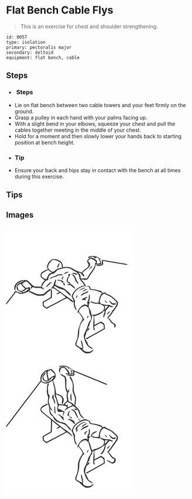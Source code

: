 # Flat Bench Cable Flys
> This is an exercise for chest and shoulder strengthening.

``` 
id: 0057 
type: isolation 
primary: pectoralis major 
secondary: deltoid 
equipment: flat bench, cable 
``` 

## Steps

 - <h3> Steps</h3>
 - Lie on flat bench between two cable towers and your feet firmly on the ground.
 - Grasp a pulley in each hand with your palms facing up.
 - With a slight bend in your elbows, squeeze your chest and pull the cables together meeting in the middle of your chest.
 - Hold for a moment and then slowly lower your hands back to starting position at bench height.
 - <h3>Tip</h3>
 - Ensure your back and hips stay in contact with the bench at all times during this exercise.

## Tips


## Images

<svg width="263pt" height="275pt" viewBox="0 0 263 275" xmlns="http://www.w3.org/2000/svg"><g fill="#FFF"><path d="M0 0h263v275H0V161.72c7.19-8.17 13.4-17.14 20.07-25.73 2.91 1.32 5.71 3.1 8.91 3.6 6.63-.14 12.86-2.78 18.67-5.78l-2.42-1.08c.68.18 2.04.54 2.73.72 1.48-1.83 1.58-4.12 1.12-6.33-2.14-2.06-5.78.23-8.31.74-2.93-2.55-5.68-5.3-8.18-8.28 2.29-1.96 4.46-4.33 7.41-5.28 1.38-.72 2.51.52 3.51 1.28 2.94 2.54 5.73 5.28 8.3 8.2-.4 1.3-.84 2.59-1.31 3.87.01.73.07 1.46.17 2.19 1.17-1.33 2.32-2.67 3.45-4.04 3.52.99 7.12 2.11 10.82 1.51 4.77-.8 8.98 1.82 13.14 3.66-1.08-2.51-2.99-4.41-5.56-5.33 2.62-3.53 4-7.85 7.02-11.1 1.74-2.07 4.46-2.8 6.88-3.78-.14-3.8.87-8.02 4.05-10.42 2.57-1.63 5.8-1.73 8.45-3.23 3.18-2.17 4.84-6.32 8.74-7.45 3.77-1.06 7.66-1.69 11.38-2.91 3.5-1.33 7.19-.04 10.69.58 4.4.92 7.27 4.79 11.41 6.31 3.09 1.07 4.91 3.96 6.94 6.33 1.71 1.88 1.62 4.55 2.18 6.89.53 2.88 2.09 5.5 4.26 7.45 2.79 2.44 4.5 5.77 6.27 8.96-2.76-.06-5.73-.29-7.96 1.66-8.89 3.31-15.92 10.76-18.71 19.81 2.12 3.17 3.02 6.86 4.42 10.35-.19 6.65.56 14.81 6.54 18.87-2.28-6.06-5.83-12.66-3.65-19.23-1.53-3.31-3.23-6.53-4.78-9.82.73-5.5 4.54-10.1 8.59-13.68 6.31-4.94 14.48-9.17 22.66-6.57 3.57-.04 1.94 4.7 4.11 6.18 3.26.8 6.64.95 9.91 1.73 5.26.94 10.08 3.35 14.92 5.51-5.1 5.26-6.64 12.61-7.21 19.66-4.86.14-10.08.35-14.11-2.85-1.89.75-3.77 1.51-5.66 2.25-.04-.97-.11-2.89-.15-3.86 1.08.17 2.16.34 3.25.52l-2.45-.88c1.49-3.95 1.03-8.18.55-12.27-2.37 2.25-1.47 5.5-1.59 8.39-.77 2.37-2.24 4.47-2.85 6.91-.59 2.44.28 4.87.97 7.18-2.6-.73-5.34-2.44-8.09-1.37-6.53 2.31-10.6 8.57-13.16 14.68-.63 1.04.34 2.09.58 3.09.34-.83 1.02-2.51 1.36-3.35 2.21 5.37 7.28 9.15 8.7 14.87-1.29 3.17-3.75 5.74-4.73 9.07-1.43 4.72-3.59 9.22-4.61 14.07-1.16 7.01-.08 14.57-3.45 21.08-1.18 2.95-3.35 6.22-2.01 9.48 1.71 3.7 6.14 4.47 8.87 7.15 3.51 3.31 6.67 7.23 11.23 9.16 6.48 2.14 15.02-.72 17.23-7.66-3.69 3.22-8.38 6.17-13.5 4.96-4.08-.02-7.56-2.38-9.71-5.73.49-.33 1.45-1.01 1.94-1.34-.8-4.66-1.4-9.36-2.76-13.9-.18-1.35-1.26-2.15-2.26-2.92.62 5.55 1.78 11.04 3.47 16.37-4.82-.77-9.38-3.63-13.01-6.86.69-5.85 3.81-11.09 4.85-16.88 2.17-6.95.12-14.54 3.08-21.3 1.92-4.72 3.64-10.43 8.68-12.7-1.72-3.32-3.27-6.77-5.62-9.7-2.05-2.63-4.35-5.18-5.55-8.34 1.51-5.7 7.1-10.34 13.02-10.88 3.47.53 5.92 3.44 7.38 6.43 1.04 3.44.35 7.24 1.94 10.55 1.47 3.16 2.92 6.39 2.97 9.95-2.44 3.4-5 6.83-6.33 10.85-1.36 4.1-2.59 8.25-4.46 12.15-1.77 4.19-4.64 8.2-4.49 12.93.83 5.41 2.93 10.56 5.31 15.46 2.7 5.3 8.08 8.27 13.33 10.54-.81-3.61-5.05-4.14-7.43-6.39-2.66-2-3.02-5.48-4.41-8.28-1.34-3.11-4.27-5.62-4.04-9.27-.75-4.06 3.19-7.16 2.37-11.21 1.66-2.19 3.86-3.87 6.21-5.27-.27-1.45-.51-2.9-.79-4.33-1.13 2.03-2.17 4.1-3.38 6.08.7-2.5 1.53-4.96 2.47-7.38 1.94-1.54 1.91-4.11 2.64-6.28 1.22-3.92 3.4-7.47 4.47-11.44.9-3.19-.64-6.33-1.55-9.33-.36-5.09-2.79-9.68-5.78-13.7.28-.55.84-1.64 1.13-2.19-.14-1.32-.2-2.65-.19-3.98 1.23-1.53 2.77-2.78 4.26-4.05 3.93 3.57 9.32 4.06 14.38 3.63.53.27 1.59.82 2.12 1.09.66-.19 1.32-.39 1.98-.58 2.06 1.46 4.31 2.6 6.68 3.46.63.82 1.27 1.64 1.92 2.46-.1 3.56-.5 7.75-3.97 9.71-6.28 3.79-13.36 8.05-21.02 6.43.28.48.83 1.44 1.1 1.92.7.17 2.08.49 2.78.65-.12 9.76-2.31 19.58-.35 29.28.52-.18 1.58-.55 2.1-.74-.37-2.43-.75-4.85-1.09-7.28 4.6-2.25 8.88-5.14 13.66-6.98 2.09 1.04 4.1 2.4 5.58 4.23.6 2.3.59 4.7.8 7.06-12.17 7.15-24.55 13.96-37.03 20.55.55.56 1.1 1.13 1.66 1.71 12.28-7.36 25.14-13.7 37.35-21.16-.42-3.59.26-7.75-1.86-10.87-2.31-1.65-5.1-5.45-8.16-3.28-3.85 2.14-7.66 4.37-11.74 6.05 1.11-5.9.04-11.84-.17-17.76 5.31-2.11 11.46-2.96 15.59-7.27a72.55 72.55 0 0 0 5.92-4.87c-.21 3.5-.96 6.93-2.45 10.12-.92 1.47-.17 3.07.17 4.59 1.09-2.09 2.19-4.18 3.13-6.34 1.24-2.78.26-6.29 2.3-8.73 2.26-2.69 4.71-5.19 6.89-7.94 2.44 1.02 5.19 2.85 7.46.5-2.73-.77-5.35-1.89-7.73-3.43-6.37 1.21-12.58-1.08-18.61-2.85.16-.58.48-1.74.63-2.32l-1.77.93c-.2-7.13 1.85-15.41 8.8-18.8 4.23 2.17 8.61 4.02 12.87 6.14 3.44 1.69 5.85 4.77 8.68 7.26 1.85 1.77 4.42 3.51 4.37 6.39.38 2.94-1.91 5.13-3.21 7.51-2.09 3.84-5.38 6.83-7.45 10.69-2.41 4.36-6.25 7.65-8.87 11.87 2.58 1.62 4.61 3.9 6.03 6.59 1.83 3.49 5.21 5.63 8.47 7.62-.41 2.16-.54 4.34 1.46 5.77.63-1.83 1.47-3.63 1.59-5.58-1.61-3.2-5.69-3.7-7.85-6.38-2.35-2.9-4.04-6.71-7.94-7.83 5.88-5.03 9.32-12.04 14.26-17.86 2.02-4.17 6.28-7.51 6.07-12.51-.57-4.94-5.41-7.33-8.47-10.64-4.47-4.68-10.66-6.95-16.48-9.43-.27-.59-.81-1.77-1.08-2.37-1.94.37-3.88.81-5.79 1.33-.84-1.74-1.78-3.72-3.87-4.18-6.75-2.18-13.86-3.04-20.83-4.27-.34-1.92-.35-4.64-2.53-5.47-2.32-.42-4.7-.32-7.04-.5-1.8-5.27-5.66-9.28-9.51-13.12 3.46-.25 6.86.43 10.3.68 3.53-.16 4.94-3.92 6.41-6.56 4.18-8.44 12.97-14.99 13.05-25.11 3.28.05 6.56.13 9.84.22.7-.8 1.42-1.59 2.13-2.38-.84-2.7-1.5-5.68-4.01-7.38.86-.46 1.72-.91 2.59-1.37-4.09-2.38-8.02-5.56-12.94-5.82-4.43-.93-8.83.13-12.99 1.62.15.58.44 1.74.58 2.31 2.42-1.09 4.87-2.11 7.34-3.09 1.51.33 3.03.65 4.55.96 0 .5-.01 1.49-.01 1.99.6.17 1.79.49 2.39.66.71-.68 1.42-1.35 2.13-2.02 1.61.67 3.22 1.37 4.8 2.11.81 3.29 2.23 6.36 3.78 9.36-2.64 1.17-5.5 1.44-8.35 1.26.29-1.96 1.88-4.44.24-6.2-2.66-2.63-5.89-4.91-9.53-5.9-4.18-.87-7.6 2.57-9.5 5.87-1.93 3.53 3.39 6.06 2.38 9.72-.07 3.37-3.29 5.17-5.62 7.04-3.16 2.15-5.9 4.85-8.24 7.88-3.98-1.57-8.18-2.54-12.09-4.31-3.62-1.42-6.43-4.3-10.05-5.7-5.56-2-11.66-2.26-17.35-.64-5.16 1.52-11.2 1.77-15.05 6.02-1.97 2.44-6.02 4.37-8.51 1.58-2.39-2.23-6.14-4.26-5.89-8.01-.32-4.54 2.59-8.33 5.4-11.55 1.63-1.86 3.85-3.56 6.47-3.28 4.92.3 9.44 2.69 13.34 5.55 3.2 2.2 2.52 6.61 3.26 9.91.53-.54 1.58-1.63 2.11-2.17-.78-3.91-1.8-8.4-5.38-10.74-5.62-3.99-13.69-6.39-19.8-2.05-5.59 4.2-10.18 12.74-5.57 19.22-4.3-.85-7.46 3.35-11.5 4.26-1.67 2-4.3 3.86-3.88 6.81-.74 5.49 5.08 8.07 8.82 10.63-3.76 3.73-6.81 8.3-7.8 13.59-5.76-1.62-12.9 1.39-17.53-3.37-3.33-2.92-6.2-6.36-9.75-9.04-2.85-2.22-6.66-1.26-9.96-.97-5.87-.02-11.22 3.48-15 7.73-2.27 3.81-4.05 9.2-1.14 13.15 1.07-1.08 1.11-2.38.53-3.68 1.1-2.97 1.5-6.28 3.26-8.96 3.9-4.35 9.95-5.49 15.01-7.91-3.26 4.62-10.09 3.81-13.52 8.24-3.24 3.21-2.17 8.39-.19 11.99 2.86 1.63 5.74 3.42 9.18 3.3-.14.42-.44 1.28-.59 1.7-4.76.65-8.91-1.74-12.79-4.12C13.47 142.32 6.32 150.33 0 158.9V0m185.61 66.33c.52.66.52.66 0 0m1.89 1.03c.57.71.57.71 0 0m8.59 2.67c.19 1.18.4 2.35.63 3.53-.24 1.99-.55 3.98-1.04 5.92-3.9 1.3-8.21.15-11.98 1.48 4.61 2.36 9.98 1.43 14.45-.75 1.39-2.54.61-5.48.06-8.13 14.61 2.75 29.32 4.93 43.96 7.49 2.15.42 4.32.67 6.51.72-.58-2.16-2.9-2.18-4.66-2.55-15.99-2.44-31.9-5.48-47.93-7.71m-91.83 15.94c.91-.27 1.82-.55 2.74-.82.15-3.09 2.31-5.48 3.01-8.4-3.57 1.61-4.62 5.82-5.75 9.22m13.7 12.6c3.81.59 6.89-2.47 10.31-3.66-3.85-1.28-7.35 1.58-10.31 3.66m17.92-1.84l.72 1.37c3.07 1.2 6.32 1.94 9.44 3.03-1.62-4.07-6.29-4.82-10.16-4.4m-8.29 3.07c-.44 1.59.12 3.11.72 4.56-4.38 1.5-3.69 6.92-4.17 10.6 2.73 1.29 5.11 4.47 8.42 3.56-1.8-1.33-3.53-5-6.26-3.14.59-2.11.26-4.29.08-6.42 1.54-2.39 3.37-4.67 4.11-7.46l1.76-2.4c-1.57.04-3.38-.54-4.66.7m5.83-1.05c3.21 2.84 6.54 6.03 7.4 10.42.67 4.32 4.58 6.85 6.44 10.6 1.9-3.06-1.18-5.6-2.92-7.8-1.35-5.56-4.4-12.69-10.92-13.22m-31.84 3.88c-4.54 1.6-9.6 2.77-13.02 6.5 4.28-.25 7.19-4.25 11.5-4.06 2.96-.25 4.97-3.11 7.95-3.45 2.99-.18 6.05.47 8.97-.47-4.69-2.84-11.19-1.95-15.4 1.48m14.45 7.87c0-.83.02-2.5.03-3.33.42-.43 1.28-1.28 1.71-1.71-.3-.34-.89-1.02-1.18-1.37-1.74 1.71-4.45 5.41-.56 6.41m-18.42 9.66c-.87 3.14-3.03 5.65-5.26 7.93.55.43 1.1.87 1.65 1.3.4-.42 1.19-1.26 1.59-1.68 4.91 2.01 9.09 5.47 13.46 8.45-1.76.95-3.53 1.89-5.31 2.81-.03.44-.11 1.32-.15 1.75 2.67-.63 5.1-1.94 7.48-3.25 3.81 3.09 7.71 6.08 11.27 9.47-13.08 7-26.21 13.94-39.37 20.78-2.11-.85-3.86-2.41-5.49-3.96-.44-2.23-.26-4.52-.28-6.78 5.5-2.9 10.84-6.1 16.34-9.02.42-5.56.12-11.15.08-16.72l-2.13-.11c-.01 5.14.55 10.35-.13 15.45-5.39 3.39-11.04 6.36-16.59 9.5.16 3.01.5 6.01.84 9.01 2.35 1.8 4.75 3.54 7.19 5.22 5.43-3.13 11.1-5.81 16.59-8.83 8.51-4.33 16.71-9.39 25.44-13.23 4.74 2.53 8.04 7.67 13.53 8.85-.33-.72-.98-2.17-1.3-2.9-6.28-4.53-12.33-9.37-18.93-13.42-6.7-5.8-14.69-9.86-21.33-15.71.89-.44 2.65-1.31 3.53-1.75 4.84 4.46 11.38 6.27 17.59 7.92 5.8 3.07 8.9 9.3 14.53 12.61.04-4.03-3.31-6.64-6.04-9.06-3.24-2.45-6-5.61-9.79-7.25-5.36-2.04-10.96-3.54-15.9-6.58-.16-3.72 2.47-7.3.88-10.99-2.34 2.93-2.55 6.83-3.99 10.19m7.94-9.37c-.13.39-.38 1.17-.51 1.56 3.1-.29 6.11.55 8.87 1.92.08.78.26 2.34.35 3.12 1.29-.8 2.6-1.59 3.92-2.33-3.33-3.34-8.03-4.47-12.63-4.27m-24.13 15.4c2.65-.6 4.05-3.08 6-4.71 2.11-2.15 5.02-3.49 6.61-6.12-5.78.84-9.86 6.08-12.61 10.83M118.07 116c-1.31 1.89-.5 4.11-.12 6.16.84.17 1.7.34 2.55.5-.91-2.15-.45-5.16-2.43-6.66m7.08 5.52c2.24.07 4.72-.7 6.73.63 3.29 2.21 6.03 5.15 9.43 7.23.03-1.33-.41-2.43-1.31-3.31-2.6-2.79-5.29-5.92-9.12-6.94-2.01-.01-4.99.12-5.73 2.39m23.59 11.45c5.29-1.49 9.89-4.79 15.4-5.73-5.74-1.07-11.05 2.4-15.4 5.73m-72.26 6.86c-3.83.42-7.7.97-11.56.6-3.51-.5-6.61-2.34-9.74-3.89-2.29-1.13-4.94-1.44-7.04-2.97-.6.6-1.18 1.21-1.76 1.84 6.02 2.32 11.33 6.29 17.64 7.88 4.08.95 8.21-.58 12.31.17 5.2-3.3 9.14-8.22 14.6-11.15.2-.89.61-2.66.82-3.55-5.8 2.65-10.33 7.18-15.27 11.07m78.81-3.77c3.72-2.36 7.77-4.06 11.72-5.97-4.79-.91-8.81 2.61-11.72 5.97m-2.59 8.17c4.08-2.68 8.28-5.19 12.93-6.76 1.88-.48 2.5-2.41 3.1-4.02-5.39 3.34-13.64 4.12-16.03 10.78m-9.57 4.07c2.08-1.3 3.95-3.96 2.32-6.34-1.34 1.87-2.19 4.03-2.32 6.34m12.94 1.84c-.13.51-.39 1.52-.53 2.03 2.54.03 5.08.03 7.61.01.02-.64.05-1.9.07-2.53-.6 0-1.8.01-2.39.01 2.25-.89 4.86-1.56 5.99-3.98-3.93.38-7.34 2.66-10.75 4.46m45.95 2.98c1.13 1.93 2.03 5.17 4.87 4.69-.99-2.13-2.64-3.87-4.87-4.69m9.26 0c.36 3.2 3.02 5.48 5.28 7.51 2.16 1.89 5.22 1.04 7.79.73.04-.91.08-1.81.14-2.71-1.83.26-3.67.61-5.52.51-3-1.4-5.02-4.17-7.69-6.04m-4.45 26.94c-.08.32-.25.97-.33 1.29h1.71c1.88-1.76 3.6-3.73 4.75-6.06-2.85.09-3.96 3.34-6.13 4.77m-41.47 9.21c2.94.28 3.07-3.21 3.44-5.27-2.12.93-2.52 3.39-3.44 5.27z"/><path d="M167.76 72.2c1.46-2.18 3.85-3.42 6-4.8 3.16 1.71 6.68 2.93 9.39 5.35 2.11 1.74.18 4.79-2 5.33.44.51.89 1.03 1.33 1.55-2.16 7.12-6.75 12.97-11.06 18.88-2.38 3.16-3.58 7.06-6.26 10.01-3.77-1.3-7.69-.62-11.47.15-1.31-1.02-.73-3.34-1.19-4.85.14-3.25-2.53-5.47-4.59-7.56 5.24-1.17 7.67 4.58 10.67 7.69.61-.52 1.24-1.03 1.89-1.51-1.2-1.96-2.49-3.88-4.03-5.59 3.94-5.06 9.92-7.88 14.12-12.66 1.71-1.67 1.33-4.22 1.37-6.38-.87-2.2-3.13-3.48-4.17-5.61m2.48 17.04c3.23-.95 4.95-4.06 6.85-6.59-3.44.49-4.96 4.11-6.85 6.59zM84.32 91.39c2.82-1.84 5.15 1.83 6.94 3.56.99.5 1.97 1 2.96 1.51-1.82.38-3.57.99-5.38 1.36-2.96 3.39-4.67 7.58-5.94 11.84-5.02-1.02-11.65-4.01-10.64-10.24 3.54-3.35 7.92-5.55 12.06-8.03zM22.91 124.16c1.91-2.12 4.2-3.86 6.71-5.22 2.83 3.67 5.93 7.15 9.26 10.38-2.38 1.36-4.59 2.98-6.98 4.3-2.08-.01-4.07-.78-6.12-1.02-1.55-2.58-1.83-5.65-2.87-8.44zM42.62 129.41c1.5-.06 3-.1 4.5-.1-2.19 1.71-4.56 3.2-6.52 5.19-2.04.72-4.12 1.36-6.2 1.99-.71-.47-1.43-.94-2.15-1.4 4-.55 7.2-3.39 10.37-5.68zM201.36 163.35c2.5 1.06 5.22 1.3 7.91 1.17-2.35 2.57-4.71 5.14-7.03 7.74.03-2.97 1.52-6.46-.88-8.91z"/></g><g fill="#333"><path d="M168.08 64.12c4.16-1.49 8.56-2.55 12.99-1.62 4.92.26 8.85 3.44 12.94 5.82-.87.46-1.73.91-2.59 1.37 2.51 1.7 3.17 4.68 4.01 7.38-.71.79-1.43 1.58-2.13 2.38-3.28-.09-6.56-.17-9.84-.22-.08 10.12-8.87 16.67-13.05 25.11-1.47 2.64-2.88 6.4-6.41 6.56-3.44-.25-6.84-.93-10.3-.68 3.85 3.84 7.71 7.85 9.51 13.12 2.34.18 4.72.08 7.04.5 2.18.83 2.19 3.55 2.53 5.47 6.97 1.23 14.08 2.09 20.83 4.27 2.09.46 3.03 2.44 3.87 4.18 1.91-.52 3.85-.96 5.79-1.33.27.6.81 1.78 1.08 2.37 5.82 2.48 12.01 4.75 16.48 9.43 3.06 3.31 7.9 5.7 8.47 10.64.21 5-4.05 8.34-6.07 12.51-4.94 5.82-8.38 12.83-14.26 17.86 3.9 1.12 5.59 4.93 7.94 7.83 2.16 2.68 6.24 3.18 7.85 6.38-.12 1.95-.96 3.75-1.59 5.58-2-1.43-1.87-3.61-1.46-5.77-3.26-1.99-6.64-4.13-8.47-7.62-1.42-2.69-3.45-4.97-6.03-6.59 2.62-4.22 6.46-7.51 8.87-11.87 2.07-3.86 5.36-6.85 7.45-10.69 1.3-2.38 3.59-4.57 3.21-7.51.05-2.88-2.52-4.62-4.37-6.39-2.83-2.49-5.24-5.57-8.68-7.26-4.26-2.12-8.64-3.97-12.87-6.14-6.95 3.39-9 11.67-8.8 18.8l1.77-.93c-.15.58-.47 1.74-.63 2.32 6.03 1.77 12.24 4.06 18.61 2.85 2.38 1.54 5 2.66 7.73 3.43-2.27 2.35-5.02.52-7.46-.5-2.18 2.75-4.63 5.25-6.89 7.94-2.04 2.44-1.06 5.95-2.3 8.73-.94 2.16-2.04 4.25-3.13 6.34-.34-1.52-1.09-3.12-.17-4.59 1.49-3.19 2.24-6.62 2.45-10.12a72.55 72.55 0 0 1-5.92 4.87c-4.13 4.31-10.28 5.16-15.59 7.27.21 5.92 1.28 11.86.17 17.76 4.08-1.68 7.89-3.91 11.74-6.05 3.06-2.17 5.85 1.63 8.16 3.28 2.12 3.12 1.44 7.28 1.86 10.87-12.21 7.46-25.07 13.8-37.35 21.16-.56-.58-1.11-1.15-1.66-1.71 12.48-6.59 24.86-13.4 37.03-20.55-.21-2.36-.2-4.76-.8-7.06-1.48-1.83-3.49-3.19-5.58-4.23-4.78 1.84-9.06 4.73-13.66 6.98.34 2.43.72 4.85 1.09 7.28-.52.19-1.58.56-2.1.74-1.96-9.7.23-19.52.35-29.28-.7-.16-2.08-.48-2.78-.65-.27-.48-.82-1.44-1.1-1.92 7.66 1.62 14.74-2.64 21.02-6.43 3.47-1.96 3.87-6.15 3.97-9.71-.65-.82-1.29-1.64-1.92-2.46-2.37-.86-4.62-2-6.68-3.46-.66.19-1.32.39-1.98.58-.53-.27-1.59-.82-2.12-1.09-5.06.43-10.45-.06-14.38-3.63-1.49 1.27-3.03 2.52-4.26 4.05-.01 1.33.05 2.66.19 3.98-.29.55-.85 1.64-1.13 2.19 2.99 4.02 5.42 8.61 5.78 13.7.91 3 2.45 6.14 1.55 9.33-1.07 3.97-3.25 7.52-4.47 11.44-.73 2.17-.7 4.74-2.64 6.28a79.85 79.85 0 0 0-2.47 7.38c1.21-1.98 2.25-4.05 3.38-6.08.28 1.43.52 2.88.79 4.33-2.35 1.4-4.55 3.08-6.21 5.27.82 4.05-3.12 7.15-2.37 11.21-.23 3.65 2.7 6.16 4.04 9.27 1.39 2.8 1.75 6.28 4.41 8.28 2.38 2.25 6.62 2.78 7.43 6.39-5.25-2.27-10.63-5.24-13.33-10.54-2.38-4.9-4.48-10.05-5.31-15.46-.15-4.73 2.72-8.74 4.49-12.93 1.87-3.9 3.1-8.05 4.46-12.15 1.33-4.02 3.89-7.45 6.33-10.85-.05-3.56-1.5-6.79-2.97-9.95-1.59-3.31-.9-7.11-1.94-10.55-1.46-2.99-3.91-5.9-7.38-6.43-5.92.54-11.51 5.18-13.02 10.88 1.2 3.16 3.5 5.71 5.55 8.34 2.35 2.93 3.9 6.38 5.62 9.7-5.04 2.27-6.76 7.98-8.68 12.7-2.96 6.76-.91 14.35-3.08 21.3-1.04 5.79-4.16 11.03-4.85 16.88 3.63 3.23 8.19 6.09 13.01 6.86a85.652 85.652 0 0 1-3.47-16.37c1 .77 2.08 1.57 2.26 2.92 1.36 4.54 1.96 9.24 2.76 13.9-.49.33-1.45 1.01-1.94 1.34 2.15 3.35 5.63 5.71 9.71 5.73 5.12 1.21 9.81-1.74 13.5-4.96-2.21 6.94-10.75 9.8-17.23 7.66-4.56-1.93-7.72-5.85-11.23-9.16-2.73-2.68-7.16-3.45-8.87-7.15-1.34-3.26.83-6.53 2.01-9.48 3.37-6.51 2.29-14.07 3.45-21.08 1.02-4.85 3.18-9.35 4.61-14.07.98-3.33 3.44-5.9 4.73-9.07-1.42-5.72-6.49-9.5-8.7-14.87-.34.84-1.02 2.52-1.36 3.35-.24-1-1.21-2.05-.58-3.09 2.56-6.11 6.63-12.37 13.16-14.68 2.75-1.07 5.49.64 8.09 1.37-.69-2.31-1.56-4.74-.97-7.18.61-2.44 2.08-4.54 2.85-6.91.12-2.89-.78-6.14 1.59-8.39.48 4.09.94 8.32-.55 12.27l2.45.88c-1.09-.18-2.17-.35-3.25-.52.04.97.11 2.89.15 3.86 1.89-.74 3.77-1.5 5.66-2.25 4.03 3.2 9.25 2.99 14.11 2.85.57-7.05 2.11-14.4 7.21-19.66-4.84-2.16-9.66-4.57-14.92-5.51-3.27-.78-6.65-.93-9.91-1.73-2.17-1.48-.54-6.22-4.11-6.18-8.18-2.6-16.35 1.63-22.66 6.57-4.05 3.58-7.86 8.18-8.59 13.68 1.55 3.29 3.25 6.51 4.78 9.82-2.18 6.57 1.37 13.17 3.65 19.23-5.98-4.06-6.73-12.22-6.54-18.87-1.4-3.49-2.3-7.18-4.42-10.35 2.79-9.05 9.82-16.5 18.71-19.81 2.23-1.95 5.2-1.72 7.96-1.66-1.77-3.19-3.48-6.52-6.27-8.96-2.17-1.95-3.73-4.57-4.26-7.45-.56-2.34-.47-5.01-2.18-6.89-2.03-2.37-3.85-5.26-6.94-6.33-4.14-1.52-7.01-5.39-11.41-6.31-3.5-.62-7.19-1.91-10.69-.58-3.72 1.22-7.61 1.85-11.38 2.91-3.9 1.13-5.56 5.28-8.74 7.45-2.65 1.5-5.88 1.6-8.45 3.23-3.18 2.4-4.19 6.62-4.05 10.42-2.42.98-5.14 1.71-6.88 3.78-3.02 3.25-4.4 7.57-7.02 11.1 2.57.92 4.48 2.82 5.56 5.33-4.16-1.84-8.37-4.46-13.14-3.66-3.7.6-7.3-.52-10.82-1.51-1.13 1.37-2.28 2.71-3.45 4.04-.1-.73-.16-1.46-.17-2.19.47-1.28.91-2.57 1.31-3.87a85.657 85.657 0 0 0-8.3-8.2c-1-.76-2.13-2-3.51-1.28-2.95.95-5.12 3.32-7.41 5.28 2.5 2.98 5.25 5.73 8.18 8.28 2.53-.51 6.17-2.8 8.31-.74.46 2.21.36 4.5-1.12 6.33-.69-.18-2.05-.54-2.73-.72l2.42 1.08c-5.81 3-12.04 5.64-18.67 5.78-3.2-.5-6-2.28-8.91-3.6C13.4 144.58 7.19 153.55 0 161.72v-2.82c6.32-8.57 13.47-16.58 19.06-25.65 3.88 2.38 8.03 4.77 12.79 4.12.15-.42.45-1.28.59-1.7-3.44.12-6.32-1.67-9.18-3.3-1.98-3.6-3.05-8.78.19-11.99 3.43-4.43 10.26-3.62 13.52-8.24-5.06 2.42-11.11 3.56-15.01 7.91-1.76 2.68-2.16 5.99-3.26 8.96.58 1.3.54 2.6-.53 3.68-2.91-3.95-1.13-9.34 1.14-13.15 3.78-4.25 9.13-7.75 15-7.73 3.3-.29 7.11-1.25 9.96.97 3.55 2.68 6.42 6.12 9.75 9.04 4.63 4.76 11.77 1.75 17.53 3.37.99-5.29 4.04-9.86 7.8-13.59-3.74-2.56-9.56-5.14-8.82-10.63-.42-2.95 2.21-4.81 3.88-6.81 4.04-.91 7.2-5.11 11.5-4.26-4.61-6.48-.02-15.02 5.57-19.22 6.11-4.34 14.18-1.94 19.8 2.05 3.58 2.34 4.6 6.83 5.38 10.74-.53.54-1.58 1.63-2.11 2.17-.74-3.3-.06-7.71-3.26-9.91-3.9-2.86-8.42-5.25-13.34-5.55-2.62-.28-4.84 1.42-6.47 3.28-2.81 3.22-5.72 7.01-5.4 11.55-.25 3.75 3.5 5.78 5.89 8.01 2.49 2.79 6.54.86 8.51-1.58 3.85-4.25 9.89-4.5 15.05-6.02 5.69-1.62 11.79-1.36 17.35.64 3.62 1.4 6.43 4.28 10.05 5.7 3.91 1.77 8.11 2.74 12.09 4.31 2.34-3.03 5.08-5.73 8.24-7.88 2.33-1.87 5.55-3.67 5.62-7.04 1.01-3.66-4.31-6.19-2.38-9.72 1.9-3.3 5.32-6.74 9.5-5.87 3.64.99 6.87 3.27 9.53 5.9 1.64 1.76.05 4.24-.24 6.2 2.85.18 5.71-.09 8.35-1.26-1.55-3-2.97-6.07-3.78-9.36-1.58-.74-3.19-1.44-4.8-2.11-.71.67-1.42 1.34-2.13 2.02-.6-.17-1.79-.49-2.39-.66 0-.5.01-1.49.01-1.99-1.52-.31-3.04-.63-4.55-.96-2.47.98-4.92 2-7.34 3.09-.14-.57-.43-1.73-.58-2.31m-.32 8.08c1.04 2.13 3.3 3.41 4.17 5.61-.04 2.16.34 4.71-1.37 6.38-4.2 4.78-10.18 7.6-14.12 12.66 1.54 1.71 2.83 3.63 4.03 5.59-.65.48-1.28.99-1.89 1.51-3-3.11-5.43-8.86-10.67-7.69 2.06 2.09 4.73 4.31 4.59 7.56.46 1.51-.12 3.83 1.19 4.85 3.78-.77 7.7-1.45 11.47-.15 2.68-2.95 3.88-6.85 6.26-10.01 4.31-5.91 8.9-11.76 11.06-18.88-.44-.52-.89-1.04-1.33-1.55 2.18-.54 4.11-3.59 2-5.33-2.71-2.42-6.23-3.64-9.39-5.35-2.15 1.38-4.54 2.62-6 4.8M84.32 91.39c-4.14 2.48-8.52 4.68-12.06 8.03-1.01 6.23 5.62 9.22 10.64 10.24 1.27-4.26 2.98-8.45 5.94-11.84 1.81-.37 3.56-.98 5.38-1.36-.99-.51-1.97-1.01-2.96-1.51-1.79-1.73-4.12-5.4-6.94-3.56m-61.41 32.77c1.04 2.79 1.32 5.86 2.87 8.44 2.05.24 4.04 1.01 6.12 1.02 2.39-1.32 4.6-2.94 6.98-4.3a96.965 96.965 0 0 1-9.26-10.38c-2.51 1.36-4.8 3.1-6.71 5.22m19.71 5.25c-3.17 2.29-6.37 5.13-10.37 5.68.72.46 1.44.93 2.15 1.4 2.08-.63 4.16-1.27 6.2-1.99 1.96-1.99 4.33-3.48 6.52-5.19-1.5 0-3 .04-4.5.1m158.74 33.94c2.4 2.45.91 5.94.88 8.91 2.32-2.6 4.68-5.17 7.03-7.74-2.69.13-5.41-.11-7.91-1.17z"/><path d="M185.61 66.33c.52.66.52.66 0 0zM187.5 67.36c.57.71.57.71 0 0zM196.09 70.03c16.03 2.23 31.94 5.27 47.93 7.71 1.76.37 4.08.39 4.66 2.55-2.19-.05-4.36-.3-6.51-.72-14.64-2.56-29.35-4.74-43.96-7.49.55 2.65 1.33 5.59-.06 8.13-4.47 2.18-9.84 3.11-14.45.75 3.77-1.33 8.08-.18 11.98-1.48.49-1.94.8-3.93 1.04-5.92-.23-1.18-.44-2.35-.63-3.53zM104.26 85.97c1.13-3.4 2.18-7.61 5.75-9.22-.7 2.92-2.86 5.31-3.01 8.4-.92.27-1.83.55-2.74.82zM170.24 89.24c1.89-2.48 3.41-6.1 6.85-6.59-1.9 2.53-3.62 5.64-6.85 6.59zM117.96 98.57c2.96-2.08 6.46-4.94 10.31-3.66-3.42 1.19-6.5 4.25-10.31 3.66zM135.88 96.73c3.87-.42 8.54.33 10.16 4.4-3.12-1.09-6.37-1.83-9.44-3.03l-.72-1.37zM127.59 99.8c1.28-1.24 3.09-.66 4.66-.7l-1.76 2.4c-.74 2.79-2.57 5.07-4.11 7.46.18 2.13.51 4.31-.08 6.42 2.73-1.86 4.46 1.81 6.26 3.14-3.31.91-5.69-2.27-8.42-3.56.48-3.68-.21-9.1 4.17-10.6-.6-1.45-1.16-2.97-.72-4.56zM133.42 98.75c6.52.53 9.57 7.66 10.92 13.22 1.74 2.2 4.82 4.74 2.92 7.8-1.86-3.75-5.77-6.28-6.44-10.6-.86-4.39-4.19-7.58-7.4-10.42zM101.58 102.63c4.21-3.43 10.71-4.32 15.4-1.48-2.92.94-5.98.29-8.97.47-2.98.34-4.99 3.2-7.95 3.45-4.31-.19-7.22 3.81-11.5 4.06 3.42-3.73 8.48-4.9 13.02-6.5zM116.03 110.5c-3.89-1-1.18-4.7.56-6.41.29.35.88 1.03 1.18 1.37-.43.43-1.29 1.28-1.71 1.71-.01.83-.03 2.5-.03 3.33zM97.61 120.16c1.44-3.36 1.65-7.26 3.99-10.19 1.59 3.69-1.04 7.27-.88 10.99 4.94 3.04 10.54 4.54 15.9 6.58 3.79 1.64 6.55 4.8 9.79 7.25 2.73 2.42 6.08 5.03 6.04 9.06-5.63-3.31-8.73-9.54-14.53-12.61-6.21-1.65-12.75-3.46-17.59-7.92-.88.44-2.64 1.31-3.53 1.75 6.64 5.85 14.63 9.91 21.33 15.71 6.6 4.05 12.65 8.89 18.93 13.42.32.73.97 2.18 1.3 2.9-5.49-1.18-8.79-6.32-13.53-8.85-8.73 3.84-16.93 8.9-25.44 13.23-5.49 3.02-11.16 5.7-16.59 8.83-2.44-1.68-4.84-3.42-7.19-5.22-.34-3-.68-6-.84-9.01 5.55-3.14 11.2-6.11 16.59-9.5.68-5.1.12-10.31.13-15.45l2.13.11c.04 5.57.34 11.16-.08 16.72-5.5 2.92-10.84 6.12-16.34 9.02.02 2.26-.16 4.55.28 6.78 1.63 1.55 3.38 3.11 5.49 3.96 13.16-6.84 26.29-13.78 39.37-20.78-3.56-3.39-7.46-6.38-11.27-9.47-2.38 1.31-4.81 2.62-7.48 3.25.04-.43.12-1.31.15-1.75 1.78-.92 3.55-1.86 5.31-2.81-4.37-2.98-8.55-6.44-13.46-8.45-.4.42-1.19 1.26-1.59 1.68-.55-.43-1.1-.87-1.65-1.3 2.23-2.28 4.39-4.79 5.26-7.93zM105.55 110.79c4.6-.2 9.3.93 12.63 4.27-1.32.74-2.63 1.53-3.92 2.33-.09-.78-.27-2.34-.35-3.12-2.76-1.37-5.77-2.21-8.87-1.92.13-.39.38-1.17.51-1.56zM81.42 126.19c2.75-4.75 6.83-9.99 12.61-10.83-1.59 2.63-4.5 3.97-6.61 6.12-1.95 1.63-3.35 4.11-6 4.71zM118.07 116c1.98 1.5 1.52 4.51 2.43 6.66-.85-.16-1.71-.33-2.55-.5-.38-2.05-1.19-4.27.12-6.16zM125.15 121.52c.74-2.27 3.72-2.4 5.73-2.39 3.83 1.02 6.52 4.15 9.12 6.94.9.88 1.34 1.98 1.31 3.31-3.4-2.08-6.14-5.02-9.43-7.23-2.01-1.33-4.49-.56-6.73-.63zM148.74 132.97c4.35-3.33 9.66-6.8 15.4-5.73-5.51.94-10.11 4.24-15.4 5.73z"/><path d="M76.48 139.83c4.94-3.89 9.47-8.42 15.27-11.07-.21.89-.62 2.66-.82 3.55-5.46 2.93-9.4 7.85-14.6 11.15-4.1-.75-8.23.78-12.31-.17-6.31-1.59-11.62-5.56-17.64-7.88.58-.63 1.16-1.24 1.76-1.84 2.1 1.53 4.75 1.84 7.04 2.97 3.13 1.55 6.23 3.39 9.74 3.89 3.86.37 7.73-.18 11.56-.6zM155.29 136.06c2.91-3.36 6.93-6.88 11.72-5.97-3.95 1.91-8 3.61-11.72 5.97zM152.7 144.23c2.39-6.66 10.64-7.44 16.03-10.78-.6 1.61-1.22 3.54-3.1 4.02-4.65 1.57-8.85 4.08-12.93 6.76zM143.13 148.3c.13-2.31.98-4.47 2.32-6.34 1.63 2.38-.24 5.04-2.32 6.34zM156.07 150.14c3.41-1.8 6.82-4.08 10.75-4.46-1.13 2.42-3.74 3.09-5.99 3.98.59 0 1.79-.01 2.39-.01-.02.63-.05 1.89-.07 2.53-2.53.02-5.07.02-7.61-.01.14-.51.4-1.52.53-2.03zM202.02 153.12c2.23.82 3.88 2.56 4.87 4.69-2.84.48-3.74-2.76-4.87-4.69zM211.28 153.12c2.67 1.87 4.69 4.64 7.69 6.04 1.85.1 3.69-.25 5.52-.51-.06.9-.1 1.8-.14 2.71-2.57.31-5.63 1.16-7.79-.73-2.26-2.03-4.92-4.31-5.28-7.51zM206.83 180.06c2.17-1.43 3.28-4.68 6.13-4.77-1.15 2.33-2.87 4.3-4.75 6.06h-1.71c.08-.32.25-.97.33-1.29zM165.36 189.27c.92-1.88 1.32-4.34 3.44-5.27-.37 2.06-.5 5.55-3.44 5.27z"/></g></svg>
<svg width="263pt" height="275pt" viewBox="0 0 263 275" xmlns="http://www.w3.org/2000/svg"><g fill="#FFF"><path d="M0 0h263v275H0V137.84c2.42-2.88 4.86-5.76 7.1-8.78 21.36-28.28 42.99-56.36 64.28-84.69 3.5 1.69 7.13 4.19 11.21 3.65 4.56-1.06 8.71-3.38 12.69-5.78.73 4.6 1.77 9.15 3.1 13.61 1.73 5.86.27 12.02 1.16 17.98.8 2.51 2.62 4.58 3.32 7.15.91 3.27 1.49 6.63 2.39 9.9 1.01 3.14-.38 6.3-1.06 9.34l1.78.24c-.39.74-.78 1.48-1.16 2.23l1.98 3.6c3.56-.07 7.12-.19 10.68-.2-.83 2.86-1.23 5.83-.98 8.81 1.35-2.79 2.11-5.82 3.28-8.68a46.065 46.065 0 0 0-13.58-6.63c1.01-2.37-.06-7.21 3.66-6.99 5.36.11 11.52-.01 15.45 4.29-2.13 2.33-4.62 4.32-6.53 6.87 2.69-1.17 5.16-2.76 7.69-4.22 2.73-2.4 6.25-3.44 9.66-4.46.1-1.46.21-2.93.39-4.38.08.9.23 2.7.31 3.6 2.84 1.57 5.62 3.24 8.22 5.18-2.55.52-5.16.32-7.74.43 2.28 1.32 4.81 2.08 7.32 2.87l.28-2.87c1.62 2.41 3.56 4.72 4.34 7.58.87 5.95 5.95 10.07 10.63 13.27-1.31-4.19-5.29-6.54-7.41-10.2-.99-2.66-1.36-5.56-2.82-8.04-1.93-3.3-4.88-5.82-7.7-8.34-4.03-3.57-7.69-8.32-13.48-8.81-1.82-7.33-4.26-16.11 1.03-22.61-.2-.81-.61-2.42-.81-3.23-.87 1.48-1.72 2.97-2.56 4.47-.92-2.62-2.07-5.19-2.67-7.91-.65-4.66.05-9.35.12-14.02.08-3.11-1.34-5.95-2.3-8.83-3.64-1.77-7.1-3.93-10.91-5.36 2.03 3.7 6.15 5.01 9.28 7.48 2.96 10.18-.81 21.93 5.41 31.28-1.61 5.19-1.26 10.68.35 15.82-2.77 2.63-5.27 5.52-7.71 8.46-3.24-.22-6.65.18-9.77-.86-1.4-1.51-1.58-3.69-2.2-5.57-1.08-4.91-3.45-9.42-4.26-14.4 4.76 1.4 10.3 2.93 12.71 7.76 2.89 3.73-1.64 8.68.57 12.21.26-.06.78-.19 1.04-.26 1.59-4.05 4.21-9.43.6-13.18-3.23-4.62-8.52-7.25-14.09-7.64-.62-9.3-2.84-18.43-6.24-27.09 2-2.07 4.74-3.92 5.23-6.97.23-2.79.54-5.85-.96-8.37-1.79-3.27-4.7-5.69-7.34-8.24-1.36.39-2.71.78-4.06 1.17-.42-.43-1.25-1.3-1.67-1.73l.8 3.52-3.12-1.44c-4.24 1.31-7.65 4.42-10.71 7.51-3.22 3.29-3.51 8.09-4.12 12.39.21.51.63 1.55.84 2.07C47.19 72.78 23.66 103.92 0 134.96V0m107.82 12.98c3.33 2.43 7.15-.69 10.78-.73-2.86 1.69-6.3 2.01-9.11 3.84-.51 1.98-1.23 3.92-1.51 5.96.65 1.74 1.59 3.34 2.41 5-.8-3.48.51-6.8 1.98-9.9 1.9-.89 4.02-1.14 6.02-1.74 4 3.29 6.79 7.63 9.53 11.95-1.9-.14-3.8-.3-5.7-.43.18.56.53 1.67.7 2.23 4.54-.42 9.48 1.95 13.64-.6-.98-3.21-1.56-7.25-4.87-8.94.42 2.66 1.86 5.04 2.86 7.51-1.4.42-2.83.74-4.27 1.02-.68-7.3-7.81-10.58-12.08-15.59 1.29.57 2.6 1.1 3.92 1.6.67.06 2.01.17 2.67.23l.54.3c1.34.72 5.62 2.41-.55 1.69 2.07.78 3.84 2.29 6.01 2.8-.8-.69-2.38-2.05-3.18-2.73 2.98-.87 5.07 2.91 7.76 3.82.69 1.5 1.54 2.92 2.41 4.32-.33 1.92-.63 3.84-.98 5.76-4.63.72-9.27-.23-13.91.08 2.63.9 5.26 1.91 8.02 2.36 2.91.09 5.75-.72 8.6-1.19.41-2.61.39-5.26.03-7.88 20.23 8.52 40.66 16.55 60.94 24.95 2.2.96 4.5 1.71 6.88 2.12-.74-1.41-1.9-2.48-3.43-2.95-21.64-8.78-43.26-17.62-64.91-26.4-4.47-1.69-7.58-5.54-11.77-7.71-6.1-2.74-13.17-3.53-19.43-.75m15.56 2.4c.27.27.27.27 0 0m6.39 18.9c1.57 3.62 3.61 7.01 5.33 10.55 2.24 5.83 1.66 12.21.97 18.27 1.43 5.38 4.17 10.4 5.18 15.92.06 4-1.12 7.9-1.19 11.89a19.82 19.82 0 0 0 1.98 2.93c0-5.65 1.57-11.24 1.08-16.87-1.34-4.74-3.18-9.34-4.48-14.1.97-9.95-1.12-20.1-6.24-28.71l-2.63.12M84.94 48.86c-1.24 4.95-1.28 10.12-1.55 15.19-.24 4.18 1.69 7.96 2.68 11.91.39 3.69-.91 7.33-.69 11.02.62 4.1 2.95 7.78 3.02 11.98.05 3.69.1 7.5 1.62 10.95.9 2.73 3.57 4.14 5.84 5.58 1.11 3.93 3.59 7.44 6.82 9.92 5.58 4.01 12.96 3.62 18.67 7.37 4.54 3.2 7.11 8.32 10.87 12.28-.3-1.71.33-3.83-1.03-5.21-2.56-3.09-5.35-6-8.21-8.8-3.12-3-7.55-3.39-11.6-4.06-7.83-2.22-11.91-9.66-17.22-15.14-3.16-3.28-3.97-8.03-4.22-12.4 1.43 1.76 2.99 3.53 5.3 4.07-1.33-2.14-2.89-4.12-4.58-6-.56-4.68-3.33-8.83-3.49-13.57.45-3.36 1.71-6.58 2.03-9.96-.64-2.16-2.14-3.92-2.93-6.01-.34-3.34-.39-6.7-.61-10.05-.26-3.88 1.87-7.41 2.01-11.27-.68.55-2.05 1.65-2.73 2.2m49.07 35.94c.8-4.19-.57-8.35-.17-12.55.15-1.43.01-2.86-.48-4.22-2.74 5.14-2.2 11.8.65 16.77m-40.06-7.92c2.77 3.94 4.42 8.44 5.5 13.1 2.13-2.9.49-6.63-.99-9.42-1.89-2.76-.92-6.17-1.34-9.28-2.75-.75-2.08 3.95-3.17 5.6m-22.94 21.2c-1.54 3.83-.07 8.29 3.59 10.3 5.78 4.58 11.5 9.23 17.24 13.87-.13 8.05.12 16.14-.42 24.17-4.97 3.58-10.74 5.87-15.76 9.37-2 2.39-.34 6.01.01 8.78 1.73 2.53 4.71 3.91 7.12 5.75 9.84-5.36 19.84-10.43 29.67-15.81 4.17-2.07 8.1-4.67 12.46-6.3 3.99 2.78 7.6 6.07 11.65 8.79-4.09-7.05-11.02-11.56-17.76-15.76-13.16-10.15-26.01-20.69-39.08-30.96-3.29-2.96-8.22-5.64-7.54-10.83 3.67-3.69 8.58-5.51 12.97-8.12-.07-.31-.19-.94-.25-1.25-.31-.13-.94-.38-1.26-.51-4.35 2.58-9.9 3.88-12.64 8.51m27.8-2.37c.09 4.69-.08 9.41.88 14.04.6-.33 1.21-.65 1.82-.97-1.09-4.47-.81-9.08-1.14-13.63l-1.56.56m34.45 4.71c1.36 3.63 6.55 3.67 7.63 7.47 1.2 4.44 3.89 8.27 6.39 12.05.6-4.4-2.87-7.82-3.84-11.92-1.21-4.67-6.24-6.04-10.18-7.6m-2.96 2.34c-2.27 3.17-4 6.73-4.7 10.59 1.53.68 3.07 1.34 4.64 1.95-.56-.96-1.13-1.9-1.72-2.84.12-1.16.22-2.32.34-3.48.79-1.98 1.7-4.04 1.44-6.22m-24.76 7.51c1.94 2.17 4.22 3.98 6.33 5.97 2.49 2.32 4.01 5.42 6.06 8.09.03-2.45-.19-4.89-.61-7.3-4.02-2.11-7.38-5.39-11.78-6.76m23.8 5.05c1.01 1.75 2.37 3.36 4.19 4.31.58-.53 1.15-1.08 1.7-1.65-1.94-.95-3.88-1.88-5.89-2.66m17.88 4.75c1.62 1.46 3.23 3 4.18 5.02-4.08 2.58-8.32 5.12-11.48 8.84-2.78 3.12-4.05 7.2-6.08 10.79 1.59 2.52 3.15 5.16 3.26 8.23.41.45 1.21 1.36 1.62 1.82-.87 5 .99 9.9 2.14 14.7.46 2.21 2.53 3.33 4.2 4.57-2.16-6.15-5.9-12.8-3.58-19.39-1.59-3.53-3.84-6.92-4.85-10.61 2.81-9.86 11.88-16.6 21.3-19.6 3.9-1.41 8.06-.21 11.89.84.75 1.73 1.03 3.62 1.64 5.42 8.71 1.43 17.51 3.15 25.36 7.44-5.17 5.19-6.59 12.58-7.19 19.59-5.06.2-10.42.23-14.6-3.09 2.98-4.26 8.26-5.41 11.91-8.83-5.84-.1-11.59 4.02-13.71 9.37 1.88 1.28 3.48 3.05 5.63 3.9 4.06.65 8.17.82 12.24 1.4.36-.43 1.09-1.27 1.45-1.7.36 3.26 4.01 3.77 6.42 4.85.61.82 1.22 1.63 1.84 2.44-.18 3.31-.27 7.25-3.36 9.29-5.47 3.71-11.63 6.66-18.25 7.5-.23.58-.7 1.75-.93 2.33-1.26-.84-3.07-1.31-3.3-3.06-1.64-5.18-2.3-10.85-5.73-15.28.25-2.27.22-4.55.39-6.81 1.09-1.44 2.56-2.52 3.92-3.68-1.22.04-2.45.21-3.67.09-.07-.83-.19-2.5-.25-3.34.45.25 1.37.73 1.82.98-.72-.87-.88-1.8-.47-2.79.92-2.66.54-5.49.36-8.24.23-1.11-1.04-1.49-1.56-2.2-.88 3.75.72 7.88-1.63 11.24-2.05 3.32-2.2 7.38-.48 10.86-1.84-.9-3.68-2.29-5.84-1.78-5.55.86-9.92 5.07-12.68 9.75-1.54 2.79-3.78 5.69-2.99 9.08.86-1.15 1.59-2.38 2.34-3.6 1.99 5.37 7.1 9 8.5 14.63-.47 1.4-1.33 2.61-2.16 3.81-3.48 4.64-5.8 10.1-7.21 15.7-1.02 7.77.21 16.01-3.03 23.39-1.14 3.28-3.3 6.48-2.9 10.09 1.07 3.85 5.45 4.78 8.28 6.95 4 3.43 7.23 7.93 12.21 10.06 6.49 2.19 15.19-.65 17.33-7.68-3.65 3.2-8.31 6.2-13.4 4.98-3.49-.2-8.96-1.87-8.76-6.08 1.05-3.36-.07-6.86-.7-10.19-.78-2.73-.78-6.09-3.43-7.79.59 5.62 1.61 11.23 3.56 16.55-3.82-.17-7.01-2.79-10.3-4.51-1.07-.86-3.06-1.64-2.76-3.29 1.03-5.17 3.57-9.9 4.6-15.08 1.76-5.47 1.25-11.26 1.82-16.89 1.41-6.27 3.96-12.39 8.12-17.35.56-.03 1.69-.07 2.26-.1-1.8-3.46-3.34-7.12-5.81-10.18-2.11-2.63-4.38-5.24-5.62-8.42 1.62-5.59 7.01-10.23 12.89-10.8 3.5.39 6.01 3.34 7.42 6.35 1.22 5.28 2.59 10.57 4.81 15.55 1.74 3.37-1.08 6.62-2.78 9.34-3.93 5.24-4.52 12-7.42 17.75-2.07 5.23-6.24 10.47-4.43 16.41 1.93 6.37 3.8 13.32 8.88 17.98 2.69 2.65 6.33 3.97 9.77 5.37-1.99-4.21-7.56-4.47-9.77-8.51-1.87-3.77-3.24-7.81-5.59-11.33-2.12-5.15.04-10.62 1.72-15.57 1.47-2.14 3.88-3.43 5.92-4.98-.26-1.48-.35-3-.84-4.43-1.08 2.14-2.04 4.34-3.34 6.35.58-2.4 1.43-4.72 2.27-7.04.3-.14.91-.44 1.21-.58 1.6-4.27 2.39-8.83 4.43-12.96.87-.23 1.68-.57 2.44-1.04-.18-.38-.54-1.15-.73-1.53.52-1.52 1.04-3.03 1.52-4.56.57-.08 1.71-.25 2.28-.33-.2 9.15-2.33 18.38-.43 27.51.54-.13 1.64-.4 2.18-.54-.36-2.45-.76-4.9-1.09-7.36 4.6-2.23 8.87-5.18 13.67-6.97 2.09.99 3.96 2.45 5.52 4.15.57 2.34.57 4.76.77 7.15-11.96 7.13-24.33 13.57-36.46 20.41.06.27.18.8.24 1.06 1.55 1.13 3.05-.79 4.51-1.28 11.13-6.61 22.77-12.34 33.79-19.13-.18-3.51-.54-7.01-1.16-10.47-2.2-1.57-4.38-3.15-6.52-4.8-4.81 2.38-9.47 5.04-14.21 7.53 1.26-5.76.36-11.61-.06-17.41 3.82-2.34 8.41-3.1 12.08-5.73 3.3-2.2 6.7-4.33 9.48-7.21-.38 7.68-3.92 15.11-10.06 19.81 2.04-.55 4.65-.24 6.1-2.07 2.08-2.53 2.93-5.78 4.46-8.63 1.73-2.9.35-6.78 2.62-9.41 2.26-2.65 4.71-5.13 6.85-7.89 2.44 1.06 5.21 2.81 7.53.55-2.99-.67-5.53-2.6-8.42-3.38-6.16.89-12.13-1.25-17.95-2.95l.76-2.92c-.48.48-1.44 1.44-1.93 1.92-.01-7.14 1.25-16.01 8.72-19.15 4.7 2.34 9.59 4.31 14.21 6.8 3.57 2.41 6.29 5.83 9.58 8.58 2.09 1.68 2.79 4.74 1.79 7.19-2.48 4.52-5.4 8.76-8.65 12.77-2.73 5.37-7.19 9.49-10.49 14.47 2.69 1.65 4.74 4.05 6.18 6.84 1.84 3.48 5.27 5.54 8.59 7.42-.41 1.71-.65 3.48-1.27 5.13-1.49.55-3.04.88-4.57 1.29-3.06-2.02-6.25-3.86-9.71-5.1 2.43 4.13 7.4 5.78 11.49 7.82 2.09-1.21 5.66-1.51 6.05-4.37.2-1.95 1.62-4.41-.1-6.03-2.23-2.16-5.59-2.91-7.4-5.54-2.07-2.79-3.75-6.2-7.35-7.29 5.75-5.05 9.14-11.98 14.09-17.7 1.92-4.21 6.27-7.52 6.11-12.48-.38-5.07-5.43-7.45-8.49-10.84-4.36-4.67-10.52-6.73-16.15-9.39-1.27-3.24-4.78-1.95-7.17-1.02-1.24-4.73-6.67-5-10.58-6.01-4.72-.69-9.35-1.85-14.07-2.5-.37-1.94-.39-4.64-2.66-5.4-2.77-1.02-5.53-2.1-8.34-3.01-3.34.72-6.53 2.03-9.53 3.64-.8-1.19-1.62-2.36-2.41-3.55-.89-.3-1.79-.6-2.68-.89m-20.83.98c3.64 2.55 8.33 3.8 11.01 7.56.98 1.06 1.72 2.95 3.51 2.27-.13-1.9-.44-3.88-1.55-5.48-3.47-3.26-8.28-4.57-12.97-4.35m19.32 15.28l-1.7.57c-.73 2.2-1.59 4.35-2.53 6.47.9-.49 1.81-.98 2.75-1.43-.3 2.22-.78 4.42-.96 6.66 1.05-1.38 2.09-2.76 3.15-4.13-.32-1.76-.65-3.51-.98-5.26 2.24-2.31 4.3-4.81 6.74-6.93 3.42-2.91 7.93-3.82 12.13-5.03-7.31-1.12-14.11 3.73-18.6 9.08m8.5 2.19c4-3.28 7.97-6.62 12.85-8.55-5.58-.53-10.88 3.48-12.85 8.55m-1.83 5.77c4.08-2.35 8.01-5 12.52-6.51 2.13-.47 3.1-2.48 4.07-4.21-6.16 2.22-13.47 4.38-16.59 10.72m9.19 3.05c-.67 1.54-1.04 3.18-1.44 4.8.75-.01 2.27-.05 3.03-.06-.14-.7-.43-2.09-.57-2.79 1.67-1.03 3.27-2.19 4.61-3.64-1.93.27-4.03.47-5.63 1.69m40.3 5.57c1.21 2.16 2.26 5.09 5.22 5.13-1.12-2.27-2.94-4.04-5.22-5.13m9.02.16c1.34 3.33 3.58 6.37 6.69 8.23 2.11.98 4.51.29 6.74.18.06-.92.13-1.84.2-2.75-1.86.18-3.73.42-5.6.37-3.03-1.5-5.16-4.28-8.03-6.03m-4.08 27.03c-.08.31-.23.94-.31 1.25l1.82.04c1.76-1.86 3.53-3.78 4.64-6.11-2.81.18-4.06 3.32-6.15 4.82m-41.63 9.48c3.11-.31 3.38-3.57 3.55-6.01-1.56 1.76-2.71 3.82-3.55 6.01z"/><path d="M85.16 23.41c2.23-.9 4.46-1.79 6.68-2.72 2.61 2.75 5.23 5.49 7.98 8.09l-.16 2.83c-4.72 1.25-8.5 4.39-12.06 7.57-1.81-5.06-3.06-10.37-2.44-15.77z"/><path d="M74.92 29.96c1.98-2.72 4.78-4.67 7.3-6.85-.05 6.4 2.38 12.43 3.08 18.74-2.33-.18-5.1.44-7.05-1.1-1.12-2.19-1.37-4.7-2.25-6.99 1.97-2.54 4.66-4.76 5-8.19-2.83 2.09-5.99 4.75-6.38 8.5.05 2.55.22 5.19 1.53 7.45.62.25 1.85.74 2.47.99 5.33 3.87 10.36-1.75 14.28-4.9.29-.46.87-1.39 1.16-1.85l4.46-.6c-2.08 2.08-4.29 4.03-6.18 6.28-3.92 2.15-8.11 3.74-12.43 4.85-2.35-.86-4.72-1.63-7.1-2.4-.12-1.59-.28-3.19-.56-4.76.87-3.06 1.04-6.38 2.67-9.17zM120.62 91.1c1.63-2.25 3.32-4.48 5.36-6.37.42.56 1.24 1.68 1.66 2.24 3.23.91 7.31 1.95 7.46 6.07-2.63 1.05-5.17 2.28-7.68 3.6-.62-.83-1.24-1.65-1.87-2.47.33-1.37.73-2.73 1.17-4.06-1.23.86-2.43 1.74-3.63 2.63-.82-.55-1.65-1.09-2.47-1.64zM94.22 124.03c4.34 4.64 9.55 8.32 14.55 12.19-2.18 1.15-4.39 2.39-5.96 4.34 3.04-.13 5.68-1.71 8.34-3.01 3.8 3.05 7.61 6.11 11.24 9.37-13.14 6.94-26.23 14.01-39.47 20.76-2.03-.91-3.82-2.32-5.38-3.88-.48-2.22-.32-4.52-.38-6.77 5.44-3.15 11.24-5.78 16.36-9.42.27-7.85.62-15.72.7-23.58zM202.57 164.04c2.19.26 4.38.48 6.58.64-2.45 2.62-4.97 5.2-6.99 8.18.35-2.92.61-5.87.41-8.82z"/></g><g fill="#333"><path d="M107.82 12.98c6.26-2.78 13.33-1.99 19.43.75 4.19 2.17 7.3 6.02 11.77 7.71 21.65 8.78 43.27 17.62 64.91 26.4 1.53.47 2.69 1.54 3.43 2.95-2.38-.41-4.68-1.16-6.88-2.12-20.28-8.4-40.71-16.43-60.94-24.95.36 2.62.38 5.27-.03 7.88-2.85.47-5.69 1.28-8.6 1.19-2.76-.45-5.39-1.46-8.02-2.36 4.64-.31 9.28.64 13.91-.08.35-1.92.65-3.84.98-5.76-.87-1.4-1.72-2.82-2.41-4.32-2.69-.91-4.78-4.69-7.76-3.82.8.68 2.38 2.04 3.18 2.73-2.17-.51-3.94-2.02-6.01-2.8 6.17.72 1.89-.97.55-1.69l-.54-.3c-.66-.06-2-.17-2.67-.23-1.32-.5-2.63-1.03-3.92-1.6 4.27 5.01 11.4 8.29 12.08 15.59 1.44-.28 2.87-.6 4.27-1.02-1-2.47-2.44-4.85-2.86-7.51 3.31 1.69 3.89 5.73 4.87 8.94-4.16 2.55-9.1.18-13.64.6-.17-.56-.52-1.67-.7-2.23 1.9.13 3.8.29 5.7.43-2.74-4.32-5.53-8.66-9.53-11.95-2 .6-4.12.85-6.02 1.74-1.47 3.1-2.78 6.42-1.98 9.9-.82-1.66-1.76-3.26-2.41-5 .28-2.04 1-3.98 1.51-5.96 2.81-1.83 6.25-2.15 9.11-3.84-3.63.04-7.45 3.16-10.78.73z"/><path d="M123.38 15.38c.27.27.27.27 0 0zM87.25 17.75c.42.43 1.25 1.3 1.67 1.73 1.35-.39 2.7-.78 4.06-1.17 2.64 2.55 5.55 4.97 7.34 8.24 1.5 2.52 1.19 5.58.96 8.37-.49 3.05-3.23 4.9-5.23 6.97 3.4 8.66 5.62 17.79 6.24 27.09 5.57.39 10.86 3.02 14.09 7.64 3.61 3.75.99 9.13-.6 13.18-.26.07-.78.2-1.04.26-2.21-3.53 2.32-8.48-.57-12.21-2.41-4.83-7.95-6.36-12.71-7.76.81 4.98 3.18 9.49 4.26 14.4.62 1.88.8 4.06 2.2 5.57 3.12 1.04 6.53.64 9.77.86 2.44-2.94 4.94-5.83 7.71-8.46-1.61-5.14-1.96-10.63-.35-15.82-6.22-9.35-2.45-21.1-5.41-31.28-3.13-2.47-7.25-3.78-9.28-7.48 3.81 1.43 7.27 3.59 10.91 5.36.96 2.88 2.38 5.72 2.3 8.83-.07 4.67-.77 9.36-.12 14.02.6 2.72 1.75 5.29 2.67 7.91.84-1.5 1.69-2.99 2.56-4.47.2.81.61 2.42.81 3.23-5.29 6.5-2.85 15.28-1.03 22.61 5.79.49 9.45 5.24 13.48 8.81 2.82 2.52 5.77 5.04 7.7 8.34 1.46 2.48 1.83 5.38 2.82 8.04 2.12 3.66 6.1 6.01 7.41 10.2-4.68-3.2-9.76-7.32-10.63-13.27-.78-2.86-2.72-5.17-4.34-7.58l-.28 2.87c-2.51-.79-5.04-1.55-7.32-2.87 2.58-.11 5.19.09 7.74-.43-2.6-1.94-5.38-3.61-8.22-5.18-.08-.9-.23-2.7-.31-3.6-.18 1.45-.29 2.92-.39 4.38-3.41 1.02-6.93 2.06-9.66 4.46-2.53 1.46-5 3.05-7.69 4.22 1.91-2.55 4.4-4.54 6.53-6.87-3.93-4.3-10.09-4.18-15.45-4.29-3.72-.22-2.65 4.62-3.66 6.99 4.86 1.44 9.44 3.69 13.58 6.63-1.17 2.86-1.93 5.89-3.28 8.68-.25-2.98.15-5.95.98-8.81-3.56.01-7.12.13-10.68.2l-1.98-3.6c.38-.75.77-1.49 1.16-2.23l-1.78-.24c.68-3.04 2.07-6.2 1.06-9.34-.9-3.27-1.48-6.63-2.39-9.9-.7-2.57-2.52-4.64-3.32-7.15-.89-5.96.57-12.12-1.16-17.98-1.33-4.46-2.37-9.01-3.1-13.61-3.98 2.4-8.13 4.72-12.69 5.78-4.08.54-7.71-1.96-11.21-3.65C50.09 72.7 28.46 100.78 7.1 129.06c-2.24 3.02-4.68 5.9-7.1 8.78v-2.88c23.66-31.04 47.19-62.18 70.94-93.16-.21-.52-.63-1.56-.84-2.07.61-4.3.9-9.1 4.12-12.39 3.06-3.09 6.47-6.2 10.71-7.51l3.12 1.44-.8-3.52m-2.09 5.66c-.62 5.4.63 10.71 2.44 15.77 3.56-3.18 7.34-6.32 12.06-7.57l.16-2.83c-2.75-2.6-5.37-5.34-7.98-8.09-2.22.93-4.45 1.82-6.68 2.72m-10.24 6.55c-1.63 2.79-1.8 6.11-2.67 9.17.28 1.57.44 3.17.56 4.76 2.38.77 4.75 1.54 7.1 2.4 4.32-1.11 8.51-2.7 12.43-4.85 1.89-2.25 4.1-4.2 6.18-6.28l-4.46.6c-.29.46-.87 1.39-1.16 1.85-3.92 3.15-8.95 8.77-14.28 4.9-.62-.25-1.85-.74-2.47-.99-1.31-2.26-1.48-4.9-1.53-7.45.39-3.75 3.55-6.41 6.38-8.5-.34 3.43-3.03 5.65-5 8.19.88 2.29 1.13 4.8 2.25 6.99 1.95 1.54 4.72.92 7.05 1.1-.7-6.31-3.13-12.34-3.08-18.74-2.52 2.18-5.32 4.13-7.3 6.85m45.7 61.14c.82.55 1.65 1.09 2.47 1.64 1.2-.89 2.4-1.77 3.63-2.63-.44 1.33-.84 2.69-1.17 4.06.63.82 1.25 1.64 1.87 2.47 2.51-1.32 5.05-2.55 7.68-3.6-.15-4.12-4.23-5.16-7.46-6.07-.42-.56-1.24-1.68-1.66-2.24-2.04 1.89-3.73 4.12-5.36 6.37z"/><path d="M129.77 34.28l2.63-.12c5.12 8.61 7.21 18.76 6.24 28.71 1.3 4.76 3.14 9.36 4.48 14.1.49 5.63-1.08 11.22-1.08 16.87-.75-.92-1.41-1.9-1.98-2.93.07-3.99 1.25-7.89 1.19-11.89-1.01-5.52-3.75-10.54-5.18-15.92.69-6.06 1.27-12.44-.97-18.27-1.72-3.54-3.76-6.93-5.33-10.55zM84.94 48.86c.68-.55 2.05-1.65 2.73-2.2-.14 3.86-2.27 7.39-2.01 11.27.22 3.35.27 6.71.61 10.05.79 2.09 2.29 3.85 2.93 6.01-.32 3.38-1.58 6.6-2.03 9.96.16 4.74 2.93 8.89 3.49 13.57 1.69 1.88 3.25 3.86 4.58 6-2.31-.54-3.87-2.31-5.3-4.07.25 4.37 1.06 9.12 4.22 12.4 5.31 5.48 9.39 12.92 17.22 15.14 4.05.67 8.48 1.06 11.6 4.06 2.86 2.8 5.65 5.71 8.21 8.8 1.36 1.38.73 3.5 1.03 5.21-3.76-3.96-6.33-9.08-10.87-12.28-5.71-3.75-13.09-3.36-18.67-7.37-3.23-2.48-5.71-5.99-6.82-9.92-2.27-1.44-4.94-2.85-5.84-5.58-1.52-3.45-1.57-7.26-1.62-10.95-.07-4.2-2.4-7.88-3.02-11.98-.22-3.69 1.08-7.33.69-11.02-.99-3.95-2.92-7.73-2.68-11.91.27-5.07.31-10.24 1.55-15.19zM134.01 84.8c-2.85-4.97-3.39-11.63-.65-16.77.49 1.36.63 2.79.48 4.22-.4 4.2.97 8.36.17 12.55z"/><path d="M93.95 76.88c1.09-1.65.42-6.35 3.17-5.6.42 3.11-.55 6.52 1.34 9.28 1.48 2.79 3.12 6.52.99 9.42-1.08-4.66-2.73-9.16-5.5-13.1zM71.01 98.08c2.74-4.63 8.29-5.93 12.64-8.51.32.13.95.38 1.26.51.06.31.18.94.25 1.25-4.39 2.61-9.3 4.43-12.97 8.12-.68 5.19 4.25 7.87 7.54 10.83 13.07 10.27 25.92 20.81 39.08 30.96 6.74 4.2 13.67 8.71 17.76 15.76-4.05-2.72-7.66-6.01-11.65-8.79-4.36 1.63-8.29 4.23-12.46 6.3-9.83 5.38-19.83 10.45-29.67 15.81-2.41-1.84-5.39-3.22-7.12-5.75-.35-2.77-2.01-6.39-.01-8.78 5.02-3.5 10.79-5.79 15.76-9.37.54-8.03.29-16.12.42-24.17-5.74-4.64-11.46-9.29-17.24-13.87-3.66-2.01-5.13-6.47-3.59-10.3m23.21 25.95c-.08 7.86-.43 15.73-.7 23.58-5.12 3.64-10.92 6.27-16.36 9.42.06 2.25-.1 4.55.38 6.77 1.56 1.56 3.35 2.97 5.38 3.88 13.24-6.75 26.33-13.82 39.47-20.76-3.63-3.26-7.44-6.32-11.24-9.37-2.66 1.3-5.3 2.88-8.34 3.01 1.57-1.95 3.78-3.19 5.96-4.34-5-3.87-10.21-7.55-14.55-12.19z"/><path d="M98.81 95.71l1.56-.56c.33 4.55.05 9.16 1.14 13.63-.61.32-1.22.64-1.82.97-.96-4.63-.79-9.35-.88-14.04zM133.26 100.42c3.94 1.56 8.97 2.93 10.18 7.6.97 4.1 4.44 7.52 3.84 11.92-2.5-3.78-5.19-7.61-6.39-12.05-1.08-3.8-6.27-3.84-7.63-7.47zM130.3 102.76c.26 2.18-.65 4.24-1.44 6.22-.12 1.16-.22 2.32-.34 3.48.59.94 1.16 1.88 1.72 2.84-1.57-.61-3.11-1.27-4.64-1.95.7-3.86 2.43-7.42 4.7-10.59zM105.54 110.27c4.4 1.37 7.76 4.65 11.78 6.76.42 2.41.64 4.85.61 7.3-2.05-2.67-3.57-5.77-6.06-8.09-2.11-1.99-4.39-3.8-6.33-5.97zM129.34 115.32c2.01.78 3.95 1.71 5.89 2.66-.55.57-1.12 1.12-1.7 1.65-1.82-.95-3.18-2.56-4.19-4.31zM147.22 120.07c.89.29 1.79.59 2.68.89.79 1.19 1.61 2.36 2.41 3.55 3-1.61 6.19-2.92 9.53-3.64 2.81.91 5.57 1.99 8.34 3.01 2.27.76 2.29 3.46 2.66 5.4 4.72.65 9.35 1.81 14.07 2.5 3.91 1.01 9.34 1.28 10.58 6.01 2.39-.93 5.9-2.22 7.17 1.02 5.63 2.66 11.79 4.72 16.15 9.39 3.06 3.39 8.11 5.77 8.49 10.84.16 4.96-4.19 8.27-6.11 12.48-4.95 5.72-8.34 12.65-14.09 17.7 3.6 1.09 5.28 4.5 7.35 7.29 1.81 2.63 5.17 3.38 7.4 5.54 1.72 1.62.3 4.08.1 6.03-.39 2.86-3.96 3.16-6.05 4.37-4.09-2.04-9.06-3.69-11.49-7.82 3.46 1.24 6.65 3.08 9.71 5.1 1.53-.41 3.08-.74 4.57-1.29.62-1.65.86-3.42 1.27-5.13-3.32-1.88-6.75-3.94-8.59-7.42-1.44-2.79-3.49-5.19-6.18-6.84 3.3-4.98 7.76-9.1 10.49-14.47 3.25-4.01 6.17-8.25 8.65-12.77 1-2.45.3-5.51-1.79-7.19-3.29-2.75-6.01-6.17-9.58-8.58-4.62-2.49-9.51-4.46-14.21-6.8-7.47 3.14-8.73 12.01-8.72 19.15.49-.48 1.45-1.44 1.93-1.92l-.76 2.92c5.82 1.7 11.79 3.84 17.95 2.95 2.89.78 5.43 2.71 8.42 3.38-2.32 2.26-5.09.51-7.53-.55-2.14 2.76-4.59 5.24-6.85 7.89-2.27 2.63-.89 6.51-2.62 9.41-1.53 2.85-2.38 6.1-4.46 8.63-1.45 1.83-4.06 1.52-6.1 2.07 6.14-4.7 9.68-12.13 10.06-19.81-2.78 2.88-6.18 5.01-9.48 7.21-3.67 2.63-8.26 3.39-12.08 5.73.42 5.8 1.32 11.65.06 17.41 4.74-2.49 9.4-5.15 14.21-7.53 2.14 1.65 4.32 3.23 6.52 4.8.62 3.46.98 6.96 1.16 10.47-11.02 6.79-22.66 12.52-33.79 19.13-1.46.49-2.96 2.41-4.51 1.28-.06-.26-.18-.79-.24-1.06 12.13-6.84 24.5-13.28 36.46-20.41-.2-2.39-.2-4.81-.77-7.15-1.56-1.7-3.43-3.16-5.52-4.15-4.8 1.79-9.07 4.74-13.67 6.97.33 2.46.73 4.91 1.09 7.36-.54.14-1.64.41-2.18.54-1.9-9.13.23-18.36.43-27.51-.57.08-1.71.25-2.28.33-.48 1.53-1 3.04-1.52 4.56.19.38.55 1.15.73 1.53-.76.47-1.57.81-2.44 1.04-2.04 4.13-2.83 8.69-4.43 12.96-.3.14-.91.44-1.21.58-.84 2.32-1.69 4.64-2.27 7.04 1.3-2.01 2.26-4.21 3.34-6.35.49 1.43.58 2.95.84 4.43-2.04 1.55-4.45 2.84-5.92 4.98-1.68 4.95-3.84 10.42-1.72 15.57 2.35 3.52 3.72 7.56 5.59 11.33 2.21 4.04 7.78 4.3 9.77 8.51-3.44-1.4-7.08-2.72-9.77-5.37-5.08-4.66-6.95-11.61-8.88-17.98-1.81-5.94 2.36-11.18 4.43-16.41 2.9-5.75 3.49-12.51 7.42-17.75 1.7-2.72 4.52-5.97 2.78-9.34-2.22-4.98-3.59-10.27-4.81-15.55-1.41-3.01-3.92-5.96-7.42-6.35-5.88.57-11.27 5.21-12.89 10.8 1.24 3.18 3.51 5.79 5.62 8.42 2.47 3.06 4.01 6.72 5.81 10.18-.57.03-1.7.07-2.26.1-4.16 4.96-6.71 11.08-8.12 17.35-.57 5.63-.06 11.42-1.82 16.89-1.03 5.18-3.57 9.91-4.6 15.08-.3 1.65 1.69 2.43 2.76 3.29 3.29 1.72 6.48 4.34 10.3 4.51-1.95-5.32-2.97-10.93-3.56-16.55 2.65 1.7 2.65 5.06 3.43 7.79.63 3.33 1.75 6.83.7 10.19-.2 4.21 5.27 5.88 8.76 6.08 5.09 1.22 9.75-1.78 13.4-4.98-2.14 7.03-10.84 9.87-17.33 7.68-4.98-2.13-8.21-6.63-12.21-10.06-2.83-2.17-7.21-3.1-8.28-6.95-.4-3.61 1.76-6.81 2.9-10.09 3.24-7.38 2.01-15.62 3.03-23.39 1.41-5.6 3.73-11.06 7.21-15.7.83-1.2 1.69-2.41 2.16-3.81-1.4-5.63-6.51-9.26-8.5-14.63-.75 1.22-1.48 2.45-2.34 3.6-.79-3.39 1.45-6.29 2.99-9.08 2.76-4.68 7.13-8.89 12.68-9.75 2.16-.51 4 .88 5.84 1.78-1.72-3.48-1.57-7.54.48-10.86 2.35-3.36.75-7.49 1.63-11.24.52.71 1.79 1.09 1.56 2.2.18 2.75.56 5.58-.36 8.24-.41.99-.25 1.92.47 2.79-.45-.25-1.37-.73-1.82-.98.06.84.18 2.51.25 3.34 1.22.12 2.45-.05 3.67-.09-1.36 1.16-2.83 2.24-3.92 3.68-.17 2.26-.14 4.54-.39 6.81 3.43 4.43 4.09 10.1 5.73 15.28.23 1.75 2.04 2.22 3.3 3.06.23-.58.7-1.75.93-2.33 6.62-.84 12.78-3.79 18.25-7.5 3.09-2.04 3.18-5.98 3.36-9.29-.62-.81-1.23-1.62-1.84-2.44-2.41-1.08-6.06-1.59-6.42-4.85-.36.43-1.09 1.27-1.45 1.7-4.07-.58-8.18-.75-12.24-1.4-2.15-.85-3.75-2.62-5.63-3.9 2.12-5.35 7.87-9.47 13.71-9.37-3.65 3.42-8.93 4.57-11.91 8.83 4.18 3.32 9.54 3.29 14.6 3.09.6-7.01 2.02-14.4 7.19-19.59-7.85-4.29-16.65-6.01-25.36-7.44-.61-1.8-.89-3.69-1.64-5.42-3.83-1.05-7.99-2.25-11.89-.84-9.42 3-18.49 9.74-21.3 19.6 1.01 3.69 3.26 7.08 4.85 10.61-2.32 6.59 1.42 13.24 3.58 19.39-1.67-1.24-3.74-2.36-4.2-4.57-1.15-4.8-3.01-9.7-2.14-14.7-.41-.46-1.21-1.37-1.62-1.82-.11-3.07-1.67-5.71-3.26-8.23 2.03-3.59 3.3-7.67 6.08-10.79 3.16-3.72 7.4-6.26 11.48-8.84-.95-2.02-2.56-3.56-4.18-5.02m55.35 43.97c.2 2.95-.06 5.9-.41 8.82 2.02-2.98 4.54-5.56 6.99-8.18-2.2-.16-4.39-.38-6.58-.64zM126.39 121.05c4.69-.22 9.5 1.09 12.97 4.35 1.11 1.6 1.42 3.58 1.55 5.48-1.79.68-2.53-1.21-3.51-2.27-2.68-3.76-7.37-5.01-11.01-7.56z"/><path d="M145.71 136.33c4.49-5.35 11.29-10.2 18.6-9.08-4.2 1.21-8.71 2.12-12.13 5.03-2.44 2.12-4.5 4.62-6.74 6.93.33 1.75.66 3.5.98 5.26-1.06 1.37-2.1 2.75-3.15 4.13.18-2.24.66-4.44.96-6.66-.94.45-1.85.94-2.75 1.43.94-2.12 1.8-4.27 2.53-6.47l1.7-.57z"/><path d="M154.21 138.52c1.97-5.07 7.27-9.08 12.85-8.55-4.88 1.93-8.85 5.27-12.85 8.55zM152.38 144.29c3.12-6.34 10.43-8.5 16.59-10.72-.97 1.73-1.94 3.74-4.07 4.21-4.51 1.51-8.44 4.16-12.52 6.51zM161.57 147.34c1.6-1.22 3.7-1.42 5.63-1.69-1.34 1.45-2.94 2.61-4.61 3.64.14.7.43 2.09.57 2.79-.76.01-2.28.05-3.03.06.4-1.62.77-3.26 1.44-4.8zM201.87 152.91c2.28 1.09 4.1 2.86 5.22 5.13-2.96-.04-4.01-2.97-5.22-5.13zM210.89 153.07c2.87 1.75 5 4.53 8.03 6.03 1.87.05 3.74-.19 5.6-.37-.07.91-.14 1.83-.2 2.75-2.23.11-4.63.8-6.74-.18-3.11-1.86-5.35-4.9-6.69-8.23zM206.81 180.1c2.09-1.5 3.34-4.64 6.15-4.82-1.11 2.33-2.88 4.25-4.64 6.11l-1.82-.04c.08-.31.23-.94.31-1.25zM165.18 189.58c.84-2.19 1.99-4.25 3.55-6.01-.17 2.44-.44 5.7-3.55 6.01z"/></g></svg>